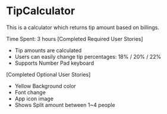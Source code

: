 
# TipCalculator
This is a calculator which returns tip amount based on billings.

Time Spent: 3 hours
[Completed Required User Stories]
- Tip amounts are calculated
- Users can easily change tip percentages: 18% / 20% / 22%
- Supports Number Pad keyboard

[Completed Optional User Stories]
- Yellow Background color
- Font change
- App icon image
- Shows Split amount between 1~4 people
